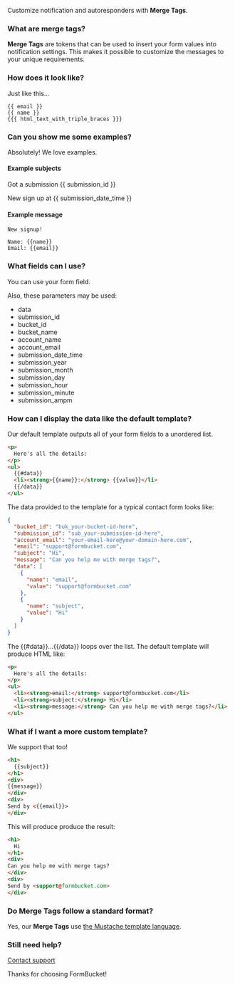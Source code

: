 Customize notification and autoresponders with **Merge Tags**.

### What are merge tags?

**Merge Tags** are tokens that can be used to insert your form values into
notification settings. This makes it possible to customize the messages
to your unique requirements.

### How does it look like?

Just like this...

```
{{ email }}
{{ name }}
{{{ html_text_with_triple_braces }}}
```

### Can you show me some examples?

Absolutely! We love examples.

#### Example subjects

Got a submission \{{ submission_id }}

New sign up at \{{ submission_date_time }}

#### Example message

```
New signup!

Name: {{name}}
Email: {{email}}
```

### What fields can I use?

You can use your form field.

Also, these parameters may be used:

- data
- submission_id
- bucket_id
- bucket_name
- account_name
- account_email
- submission_date_time
- submission_year
- submission_month
- submission_day
- submission_hour
- submission_minute
- submission_ampm

### How can I display the data like the default template?

Our default template outputs all of your form fields to a unordered list.

```html
<p>
  Here's all the details:
</p>
<ul>
  {{#data}}
  <li><strong>{{name}}:</strong> {{value}}</li>
  {{/data}}
</ul>
```

The data provided to the template for a typical contact form looks like:

```json
{
  "bucket_id": "buk_your-bucket-id-here",
  "submission_id": "sub_your-submission-id-here",
  "account_email": "your-email-here@your-domain-here.com",
  "email": "support@formbucket.com",
  "subject": "Hi",
  "message": "Can you help me with merge tags?",
  "data": [
    {
      "name": "email",
      "value": "support@formbucket.com"
    },
    {
      "name": "subject",
      "value": "Hi"
    }
  ]
}
```

The {{#data}}...{{/data}} loops over the list. The default template will produce
HTML like:

```html
<p>
  Here's all the details:
</p>
<ul>
  <li><strong>email:</strong> support@formbucket.com</li>
  <li><strong>subject:</strong> Hi</li>
  <li><strong>message:</strong> Can you help me with merge tags?</li>
</ul>
```

### What if I want a more custom template?

We support that too!

```html
<h1>
  {{subject}}
</h1>
<div>
{{message}}
</div>
<div>
Send by <{{email}}>
</div>
```

This will produce produce the result:

```html
<h1>
  Hi
</h1>
<div>
Can you help me with merge tags?
</div>
<div>
Send by <support@formbucket.com>
</div>
```

### Do Merge Tags follow a standard format?

Yes, our **Merge Tags** use [the Mustache template language](https://mustache.github.io/mustache.5.html).

### Still need help?

[Contact support](/contact)

Thanks for choosing FormBucket!
